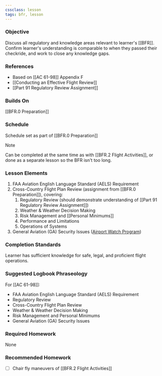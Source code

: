 ```yaml
---
cssclass: lesson
tags: bfr, lesson
---
```

### Objective
Discuss all regulatory and knowledge areas relevant to learner's [[BFR]]. Confirm learner's understanding is comparable to when they passed their checkride, and work to close any knowledge gaps.

### References
- Based on [[AC 61-98]] Appendix F
- [[Conducting an Effective Flight Review]]
- [[Part 91 Regulatory Review Assignment]]

### Builds On
[[BFR.0 Preparation]]

### Schedule
Schedule set as part of [[BFR.0 Preparation]]

> [!note] 
> Can be completed at the same time as with [[BFR.2 Flight Activities]], or done as a separate lesson so the BFR isn't too long.

### Lesson Elements
1. FAA Aviation English Language Standard (AELS) Requirement
2. Cross-Country Flight Plan Review (assignment from [[BFR.0 Preparation]]), covering:
	1. Regulatory Review (should demonstrate understanding of [[Part 91 Regulatory Review Assignment]])
	2. Weather & Weather Decision Making
	3. Risk Management and [[Personal Minimums]]
	4. Performance and Limitations
	5. Operations of Systems
3. General Aviation (GA) Security Issues ([Airport Watch Program](https://www.aopa.org/advocacy/airports-and-airspace/security-and-borders/airport-watch-security))

### Completion Standards
Learner has sufficient knowledge for safe, legal, and proficient flight operations.

### Suggested Logbook Phraseology
For [[AC 61-98]]:
- FAA Aviation English Language Standard (AELS) Requirement
- Regulatory Review
- Cross-Country Flight Plan Review
- Weather & Weather Decision Making
- Risk Management and Personal Minimums
- General Aviation (GA) Security Issues

### Required Homework
None

### Recommended Homework 
- [ ] Chair fly maneuvers of [[BFR.2 Flight Activities]]